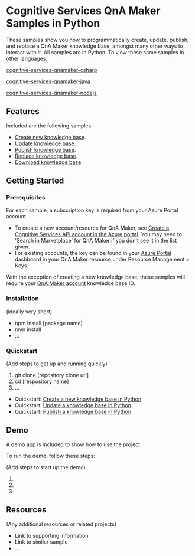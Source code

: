 # Cognitive Services QnA Maker Samples in Python

These samples show you how to programmatically create, update, publish, and replace a QnA Maker knowledge base, amongst many other ways to interact with it. All samples are in Python. To view these same samples in other languages:

[cognitive-services-qnamaker-csharp](https://github.com/Azure-Samples/cognitive-services-qnamaker-csharp)

[cognitive-services-qnamaker-java](https://github.com/Azure-Samples/cognitive-services-qnamaker-java)

[cognitive-services-qnamaker-nodejs](https://github.com/Azure-Samples/cognitive-services-qnamaker-nodejs)


## Features

Included are the following samples:

* [Create new knowledge base](https://github.com/Azure-Samples/cognitive-services-qnamaker-python/blob/master/create-new-knowledge-base.py). 
* [Update knowledge base](https://github.com/Azure-Samples/cognitive-services-qnamaker-python/blob/master/update-knowledge-base.py). 
* [Publish knowledge base](https://github.com/Azure-Samples/cognitive-services-qnamaker-python/blob/master/publish-knowledge-base.py). 
* [Replace knowledge base](https://github.com/Azure-Samples/cognitive-services-qnamaker-python/blob/master/replace-knowledge-base.py).
* [Download knowledge base](https://github.com/Azure-Samples/cognitive-services-qnamaker-python/blob/master/download-knowledge-base.py)

## Getting Started

### Prerequisites

For each sample, a subscription key is required from your Azure Portal account. 
* To create a new account/resource for QnA Maker, see [Create a Cognitive Services API account in the Azure portal](https://docs.microsoft.com/en-us/azure/cognitive-services/cognitive-services-apis-create-account). You may need to 'Search in Marketplace' for QnA Maker if you don't see it in the list given.  
* For existing accounts, the key can be found in your [Azure Portal](https://ms.portal.azure.com/) dashboard in your QnA Maker resource under Resource Management > Keys. 

With the exception of creating a new knowledge base, these samples will require your [QnA Maker account](https://www.qnamaker.ai/Home/MyServices) knowledge base ID. 


### Installation

(ideally very short)

- npm install [package name]
- mvn install
- ...

### Quickstart
(Add steps to get up and running quickly)

1. git clone [repository clone url]
2. cd [respository name]
3. ...

* Quickstart: [Create a new knowledge base in Python](https://docs.microsoft.com/en-us/azure/cognitive-services/qnamaker/quickstarts/create-new-kb-python)
* Quickstart: [Update a knowledge base in Python](https://docs.microsoft.com/en-us/azure/cognitive-services/qnamaker/quickstarts/update-kb-python)
* Quickstart: [Publish a knowledge base in Python](https://docs.microsoft.com/en-us/azure/cognitive-services/qnamaker/quickstarts/publish-kb-python)


## Demo

A demo app is included to show how to use the project.

To run the demo, follow these steps:

(Add steps to start up the demo)

1.
2.
3.

## Resources

(Any additional resources or related projects)

- Link to supporting information
- Link to similar sample
- ...
